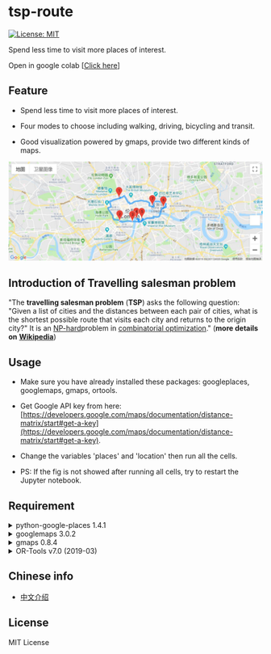 # tsp-route

[![License: MIT](https://img.shields.io/badge/License-MIT-yellow.svg)](https://opensource.org/licenses/MIT)

Spend less time to visit more places of interest. 

Open in google colab [[Click here](https://drive.google.com/file/d/1C9i1QoYKo9Rce2jowVipd8CYbsTWMKHG/view?usp=sharing)]

## Feature

* Spend less time to visit more places of interest.

* Four modes to choose including walking, driving, bicycling and transit.

* Good visualization powered by gmaps, provide two different kinds of maps.

![route showed on the map](googlemap.JPG)

## Introduction of Travelling salesman problem

"The **travelling salesman problem** (**TSP**) asks the following question: "Given a list of cities and the distances between each pair of cities, what is the shortest possible route that visits each city and returns to the origin city?" It is an [NP-hard](https://en.wikipedia.org/wiki/NP-hardness)problem in [combinatorial optimization](https://en.wikipedia.org/wiki/Combinatorial_optimization)." (**more details on** [**Wikipedia**](https://en.wikipedia.org/wiki/Travelling_salesman_problem))

## Usage

* Make sure you have already installed these packages: googleplaces, googlemaps, gmaps, ortools.

* Get Google API key from here: [https://developers.google.com/maps/documentation/distance-matrix/start#get-a-key](https://developers.google.com/maps/documentation/distance-matrix/start#get-a-key).

* Change the variables 'places' and 'location' then run all the cells.

* PS: If the fig is not showed after running all cells, try to restart the Jupyter notebook.

## Requirement

<details>
<summary>python-google-places 1.4.1</summary>

```
pip install python-google-places==1.4.1
```

</details>

<details>
<summary>googlemaps 3.0.2</summary>

```powershell
pip install googlemaps==3.0.2
```

</details>

<details>
<summary>gmaps 0.8.4</summary>

```powershell
pip install gmaps==0.8.4
```

</details>

<details>
<summary>OR-Tools v7.0 (2019-03)</summary>

```powershell
python -m pip install --upgrade --user ortools
```

</details>

## Chinese info

* [中文介绍](https://www.luochang.ink/posts/tsp_route/)

## License
MIT License
